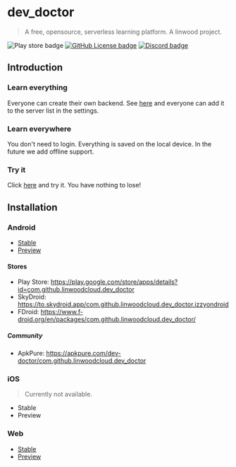 # dev_doctor

> A free, opensource, serverless learning platform. A linwood project.

![Play store badge](https://img.shields.io/endpoint?color=green&style=for-the-badge&url=https%3A%2F%2Fplayshields.herokuapp.com%2Fplay%3Fi%3Dcom.github.linwoodcloud.dev_doctor%26l%3DPlay%2520Store%26m%3D%24version)
[![GitHub License badge](https://img.shields.io/github/license/LinwoodCloud/dev_doctor?style=for-the-badge)](https://github.com/LinwoodCloud/dev_doctor/blob/main/LICENSE)
[![Discord badge](https://img.shields.io/discord/735424757142519848?style=for-the-badge)](https://discord.linwood.tk)

## Introduction

### Learn everything

Everyone can create their own backend. See [here](https://linwood.tk/docs/dev-doctor/own-backend) and everyone can add it to the server list in the settings.

### Learn everywhere

You don't need to login. Everything is saved on the local device. In the future we add offline support.

### Try it

Click [here](https://dev-doctor.cf) and try it. You have nothing to lose!

## Installation

### Android

* [Stable](https://github.com/LinwoodCloud/dev_doctor/releases/download/release/app-release.apk)
* [Preview](https://github.com/LinwoodCloud/dev_doctor/releases/download/preview/app-release.apk)

#### Stores

* Play Store: <https://play.google.com/store/apps/details?id=com.github.linwoodcloud.dev_doctor>
* SkyDroid: <https://to.skydroid.app/com.github.linwoodcloud.dev_doctor.izzyondroid>
* FDroid: <https://www.f-droid.org/en/packages/com.github.linwoodcloud.dev_doctor/>

##### Community

* ApkPure: <https://apkpure.com/dev-doctor/com.github.linwoodcloud.dev_doctor>

### iOS

> Currently not available.

* Stable
* Preview

### Web

* [Stable](https://dev-doctor.cf)
* [Preview](https://preview.dev-doctor.cf)

